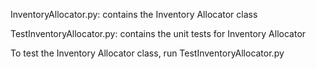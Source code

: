 InventoryAllocator.py: contains the Inventory Allocator class

TestInventoryAllocator.py: contains the unit tests for Inventory Allocator 

To test the Inventory Allocator class, run TestInventoryAllocator.py
